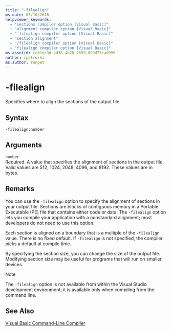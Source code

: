```yaml
---
title: "-filealign"
ms.date: 03/10/2018
helpviewer_keywords: 
  - "sections compiler option [Visual Basic]"
  - "alignment compiler option [Visual Basic]"
  - "-filealign compiler option [Visual Basic]"
  - "section alignment"
  - "/filealign compiler option [Visual Basic]"
  - "filealign compiler option [Visual Basic]"
ms.assetid: cc61ec3d-ad38-4b28-9659-099d73cad099
author: rpetrusha
ms.author: ronpet
---
```

# -filealign
Specifies where to align the sections of the output file.  
  
## Syntax  
  
```  
-filealign:number  
```  
  
## Arguments  
 `number`  
 Required. A value that specifies the alignment of sections in the output file. Valid values are 512, 1024, 2048, 4096, and 8192. These values are in bytes.  
  
## Remarks  
 You can use the `-filealign` option to specify the alignment of sections in your output file. Sections are blocks of contiguous memory in a Portable Executable (PE) file that contains either code or data. The `-filealign` option lets you compile your application with a nonstandard alignment; most developers do not need to use this option.  
  
 Each section is aligned on a boundary that is a multiple of the `-filealign` value. There is no fixed default. If `-filealign` is not specified, the compiler picks a default at compile time.  
  
 By specifying the section size, you can change the size of the output file. Modifying section size may be useful for programs that will run on smaller devices.  
  
> [!NOTE]
>  The `-filealign` option is not available from within the Visual Studio development environment; it is available only when compiling from the command line.  
  
## See Also  
 [Visual Basic Command-Line Compiler](../../../visual-basic/reference/command-line-compiler/index.md)
